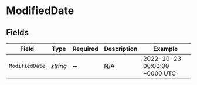 # ModifiedDate


## Fields

| Field                         | Type                          | Required                      | Description                   | Example                       |
| ----------------------------- | ----------------------------- | ----------------------------- | ----------------------------- | ----------------------------- |
| `ModifiedDate`                | *string*                      | :heavy_minus_sign:            | N/A                           | 2022-10-23 00:00:00 +0000 UTC |